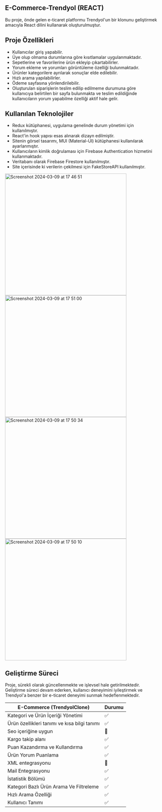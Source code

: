 ## E-Commerce-Trendyol (REACT)
Bu proje, önde gelen e-ticaret platformu Trendyol'un bir klonunu geliştirmek amacıyla React dilini kullanarak oluşturulmuştur.

## Proje Özellikleri
- Kullanıcılar giriş yapabilir.
- Üye olup olmama durumlarına göre kısıtlamalar uygulanmaktadır.
- Sepetlerine ve favorilerine ürün ekleyip çıkartabilirler.
- Yorum ekleme ve yorumları görüntüleme özelliği bulunmaktadır.
- Ürünler kategorilere ayrılarak sonuçlar elde edilebilir.
- Hızlı arama yapılabilirler.
- Ödeme sayfasına yönlendirilebilir.
- Oluşturulan siparişlerin teslim edilip edilmeme durumuna göre kullanıcıya belirtilen bir sayfa bulunmakta ve teslim edildiğinde kullanıcıların yorum yapabilme özelliği aktif hale gelir.

## Kullanılan Teknolojiler
- Redux kütüphanesi, uygulama genelinde durum yönetimi için kullanılmıştır.
- React'in hook yapısı esas alınarak dizayn edilmiştir.
- Sitenin görsel tasarımı, MUI (Material-UI) kütüphanesi kullanılarak ayarlanmıştır.
- Kullanıcıların kimlik doğrulaması için Firebase Authentication hizmetini kullanmaktadır.
- Veritabanı olarak Firebase Firestore kullanılmıştır.
- Site içerisinde ki verilerin çekilmesi için FakeStoreAPI kullanılmıştır.
  
<img width="400" alt="Screenshot 2024-03-09 at 17 46 51" src="https://github.com/uekrem/E-Commerce-Trendyol/assets/110349452/870f25a0-cb8c-40a4-9376-1f9b9112839b">
<img width="400" alt="Screenshot 2024-03-09 at 17 51 00" src="https://github.com/uekrem/E-Commerce-Trendyol/assets/110349452/d3aa9b5c-3e36-4812-b3be-5652d9684ae1">
<img width="400" alt="Screenshot 2024-03-09 at 17 50 34" src="https://github.com/uekrem/E-Commerce-Trendyol/assets/110349452/83552e0f-98bb-4a48-927d-5be351aa4f5e">
<img width="400" alt="Screenshot 2024-03-09 at 17 50 10" src="https://github.com/uekrem/E-Commerce-Trendyol/assets/110349452/fbab3419-83fb-4ce4-9355-f9fecd329df9">

## Geliştirme Süreci
Proje, sürekli olarak güncellenmekte ve işlevsel hale getirilmektedir. Geliştirme süreci devam ederken, kullanıcı deneyimini iyileştirmek ve Trendyol'a benzer bir e-ticaret deneyimi sunmak hedeflenmektedir.

| E-Commerce (TrendyolClone)  | Durumu |
| -------------------------- | ------- |
| Kategori ve Ürün İçeriği Yönetimi |✅|
| Ürün özellikleri tanımı ve kısa bilgi tanımı |✅|
| Seo içeriğine uygun        |🔄|
| Kargo takip alanı          |✅|
| Puan Kazandırma ve Kullandırma |✅|
| Ürün Yorum Puanlama        |✅|
| XML entegrasyonu           |🔄|
| Mail Entegrasyonu          |✅|
| İstatistik Bölümü          |✅|
| Kategori Bazlı Ürün Arama Ve Filtreleme |✅|
| Hızlı Arama Özelliği       |✅|
| Kullanıcı Tanımı |✅|
